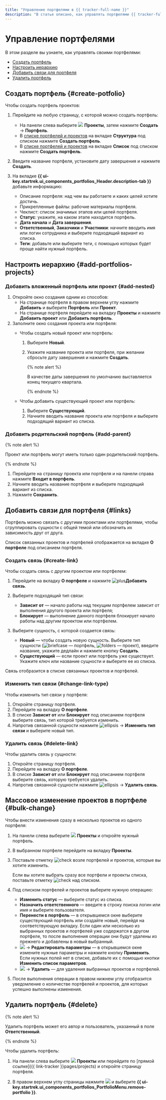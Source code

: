 ```yaml
---
title: "Управление портфелями в {{ tracker-full-name }}"
description: "В статье описано, как управлять портфелями {{ tracker-full-name }}." 
---
```


# Управление портфелями

В этом разделе вы узнаете, как управлять своими портфелями:

* [Создать портфель](#create-potfolio)
* [Настроить иерархию](#add-portfolios-projects)
* [Добавить связи для портфеля](#links)
* [Удалить портфель](#delete)

## Создать портфель {#create-potfolio}

Чтобы создать портфель проектов:

1. Перейдите на любую страницу, с которой можно создать портфель:

   * На панели слева выберите ![](../../_assets/tracker/svg/project.svg)&nbsp;**Проекты**, затем нажмите **Создать** → **Портфель**.
   * В [списке портфелей и проектов](my-projects.md) на вкладке **Структура** под списком нажмите **Создать портфель**.
   * В [списке портфелей и проектов](my-projects.md) на вкладке **Список** под списком нажмите **Создать портфель**.

1. Введите название портфеля, установите дату завершения и нажмите **Создать**.

1. На вкладке **{{ ui-key.startrek.ui_components_portfolios_Header.description-tab }}** добавьте информацию:

   * Описание портфеля: над чем вы работаете и каких целей хотите достичь.
   * Прикрепленные файлы: рабочие материалы портфеля.
   * Чеклист: список значимых этапов или целей портфеля.
   * **Статус**: укажите, на каком этапе находится портфель.
   * **Дата начала** и **Дата завершения**.
   * **Ответственный**, **Заказчики** и **Участники**: начните вводить имя или логин сотрудника и выберите подходящий вариант из списка.
   * **Теги**: добавьте или выберите теги, с помощью которых будет проще найти нужный портфель.


## Настроить иерархию {#add-portfolios-projects}

### Добавить вложенный портфель или проект {#add-nested}

1. Откройте окно создания одним из способов:
   * На странице портфеля в правом верхнем углу нажмите **Добавить** и выберите **Портфель** или **Проект**.
   * На странице портфеля перейдите на вкладку **Проекты** и нажмите **Добавить проект** или **Добавить портфель**.
1. Заполните окно создания проекта или портфеля:
   * Чтобы создать новый проект или портфель: 
      1. Выберите **Новый**.
      1. Укажите название проекта или портфеля, при желании сбросьте дату завершения и нажмите **Создать**.

         {% note alert %}
         
         В качестве даты завершения по умолчанию выставляется конец текущего квартала.

         {% endnote %}

   * Чтобы добавить существующий проект или портфель:
      1. Выберите **Существующий**.
      1. Начните вводить название проекта или портфеля и выберите подходящий вариант из списка.

### Добавить родительский портфель {#add-parent}

{% note alert %}

Проект или портфель могут иметь только один родительский портфель.

{% endnote %}

1. Перейдите на страницу проекта или портфеля и на панели справа нажмите **Входит в портфель**.
1. Начните вводить название портфеля и выберите подходящий вариант из списка.
1. Нажмите **Сохранить**.

## Добавить связи для портфеля {#links}

Портфель можно связать с другими проектами или портфелями, чтобы сгруппировать сущности с общей темой или обозначить их зависимость друг от друга.

Список связанных проектов и портфелей отображается на вкладке **О портфеле** под описанием портфеля.

### Создать связь {#create-link}

Чтобы создать связь с другим проектом или портфелем:

1. Перейдите на вкладку **О портфеле** и нажмите ![plus](../../_assets/console-icons/plus.svg)**Добавить связь**.
1. Выберите подходящий тип связи:

   * **Зависит от** — начало работы над текущим портфелем зависит от выполнения другого проекта или портфеля;
   * **Блокирует** — выполнение данного портфеля блокирует начало работы над другим проектом или портфелем.

1. Выберите сущность, с которой создается связь:

   * **Новый** — чтобы создать новую сущность. Выберите тип сущности (![briefcase](../../_assets/console-icons/briefcase.svg) — портфель, ![folders](../../_assets/console-icons/folders.svg) — проект), введите название, укажите дедлайн и нажмите кнопку **Создать**.
   * **Существующий** — если проект или портфель уже существует. Укажите ключ или название сущности и выберите ее из списка.

Связь отобразится в списке связанных проектов и портфелей.

### Изменить тип связи {#change-link-type}

Чтобы изменить тип связи у портфеля:

1. Откройте страницу портфеля.
1. Перейдите на вкладку **О портфеле**.
1. В списке **Зависит от** или **Блокирует** под описанием портфеля выберите связь, тип которой требуется изменить.
1. Напротив связанной сущности нажмите ![ellipsis](../../_assets/console-icons/ellipsis.svg) → **Изменить тип связи** и выберите новый тип.

### Удалить связь {#delete-link}

Чтобы удалить связь у сущности:

1. Откройте страницу портфеля.
1. Перейдите на вкладку **О портфеле**.
1. В списке **Зависит от** или **Блокирует** под описанием портфеля выберите связь, которую требуется удалить.
1. Напротив связанной сущности нажмите ![ellipsis](../../_assets/console-icons/ellipsis.svg) → **Удалить связь**.

## Массовое изменение проектов в портфеле {#bulk-change}

Чтобы внести изменения сразу в несколько проектов из одного портфеля:

1. На панели слева выберите ![](../../_assets/console-icons/folders.svg)&nbsp;**Проекты** и откройте нужный портфель.
1. В выбранном портфеле перейдите на вкладку **Проекты**.
1. Поставьте отметку ![check](../../_assets/console-icons/check.svg) возле портфелей и проектов, которые вы хотите изменить.

   Если вы хотите выбрать сразу все портфели и проекты списка, поставьте отметку ![check](../../_assets/console-icons/check.svg) над списком.

1. Под списком портфелей и проектов выберите нужную операцию:

   * **Изменить статус** — выберите статус из списка.
   * **Назначить ответственного** — введите в строку поиска логин или имя и выберите пользователя.
   * **Перенести в портфель** — в открывшемся окне выберите существующий портфель или создайте новый, перейдя на соответствующую вкладку. Если один или несколько из выбранных проектов и портфелей уже содержатся в другом портфеле, то после выполнения операции они будут удалены из прежнего и добавлены в новый выбранный.
   * ![](../../_assets/console-icons/ellipsis.svg) → **Редактировать параметры** — в открывшемся окне измените нужные параметры и нажмите кнопку **Применить**. Если нужных полей нет в списке, добавьте их с помощью кнопки **Изменить список параметров**.
   * ![](../../_assets/console-icons/ellipsis.svg) → **Удалить** — для удаления выбранных проектов и портфелей.

1. После выполнения операции в правом нижнем углу отобразится уведомление о количестве портфелей и проектов, для которых успешно выполнены изменения.

## Удалить портфель {#delete}

{% note alert %}

Удалить портфель может его автор и пользователь, указанный в поле **Ответственный**.

{% endnote %}

Чтобы удалить портфель:

1. На панели слева выберите ![](../../_assets/tracker/svg/project.svg)&nbsp;**Проекты** или перейдите по [прямой ссылке]({{ link-tracker }}pages/projects) и откройте страницу портфеля.

1. В правом верхнем углу страницы нажмите ![](../../_assets/horizontal-ellipsis.svg) и выберите **{{ ui-key.startrek.ui_components_portfolios_PortfolioMenu.remove-portfolio }}**.
